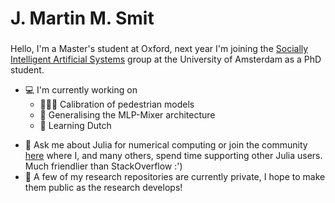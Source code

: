 <h1 align="left">J. Martin M. Smit</h1>
<h3 align="center"></h3>
Hello, I'm a Master's student at Oxford, next year I'm joining the
<a href="https://ivi.uva.nl/research/socially-intelligent-artificial-systems-group.html">Socially Intelligent Artificial Systems</a> group at the University of Amsterdam as a PhD student.


* 💻 I'm currently working on
  * 🚶🏿‍♂️ Calibration of pedestrian models
  * 🥗 Generalising the MLP-Mixer architecture
  * 📙 Learning Dutch

- 💬 Ask me about Julia for numerical computing or join the community [here](https://discourse.julialang.org/invites/BC6thrmqZQ) where I, and many others, spend time supporting other Julia users. Much friendlier than StackOverflow :')
- 📜 A few of my research repositories are currently private, I hope to make them public as the research develops!
